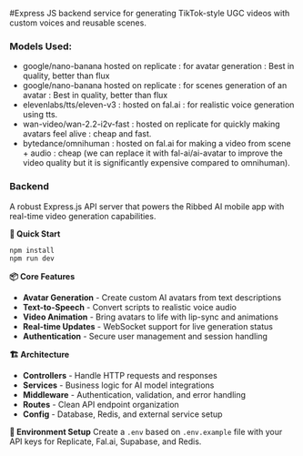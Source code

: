 #Express JS backend service for generating TikTok-style UGC videos with custom voices and reusable scenes.

### Models Used:
- google/nano-banana hosted on replicate : for avatar generation : Best in quality, better than flux
- google/nano-banana hosted on replicate : for scenes generation of an avatar : Best in quality, better than flux
- elevenlabs/tts/eleven-v3 : hosted on fal.ai : for realistic voice generation using tts.
- wan-video/wan-2.2-i2v-fast : hosted on replicate for quickly making avatars feel alive : cheap and fast.
- bytedance/omnihuman : hosted on fal.ai for making a video from scene + audio : cheap (we can replace it with fal-ai/ai-avatar to improve the video quality but it is significantly expensive compared to omnihuman).

### Backend

A robust Express.js API server that powers the Ribbed AI mobile app with real-time video generation capabilities.

**🚀 Quick Start**
```bash
npm install
npm run dev
```

**📦 Core Features**
- **Avatar Generation** - Create custom AI avatars from text descriptions
- **Text-to-Speech** - Convert scripts to realistic voice audio
- **Video Animation** - Bring avatars to life with lip-sync and animations  
- **Real-time Updates** - WebSocket support for live generation status
- **Authentication** - Secure user management and session handling

**🏗️ Architecture**
- **Controllers** - Handle HTTP requests and responses
- **Services** - Business logic for AI model integrations
- **Middleware** - Authentication, validation, and error handling
- **Routes** - Clean API endpoint organization
- **Config** - Database, Redis, and external service setup

**🔧 Environment Setup**
Create a `.env` based on `.env.example` file with your API keys for Replicate, Fal.ai, Supabase, and Redis.

